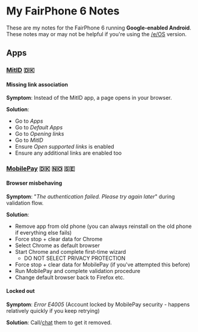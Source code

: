 # My FairPhone 6 Notes

These are my notes for the FairPhone 6 running **Google-enabled Android**. <br/>
These notes may or may not be helpful if you're using the [/e/OS](https://e.foundation/e-os/) version.

## Apps

### [MitID](https://play.google.com/store/apps/details?id=dk.mitid.app.android) 🇩🇰

#### Missing link association

**Symptom**: Instead of the MitID app, a page opens in your browser.

**Solution**:

* Go to *Apps*
* Go to *Default Apps*
* Go to *Opening links*
* Go to *MitID*
* Ensure *Open supported links* is enabled
* Ensure any additional links are enabled too

### [MobilePay](https://play.google.com/store/apps/details?id=dk.danskebank.mobilepay) 🇩🇰 🇳🇴 🇸🇪

#### Browser misbehaving

**Symptom**: "*The authentication failed. Please try again later*" during validation flow.

**Solution**:

* Remove app from old phone (you can always reinstall on the old phone if everything else fails)
* Force stop + clear data for Chrome
* Select Chrome as default browser
* Start Chrome and complete first-time wizard
  * DO NOT SELECT PRIVACY PROTECTION
* Force stop + clear data for MobilePay (if you've attempted this before)
* Run MobilePay and complete validation procedure
* Change default browser back to Firefox etc.

#### Locked out

**Symptom**: *Error E4005* (Account locked by MobilePay security - happens relatively quickly if you keep retrying)

**Solution**: Call/[chat](https://mobilepay.dk/) them to get it removed.
